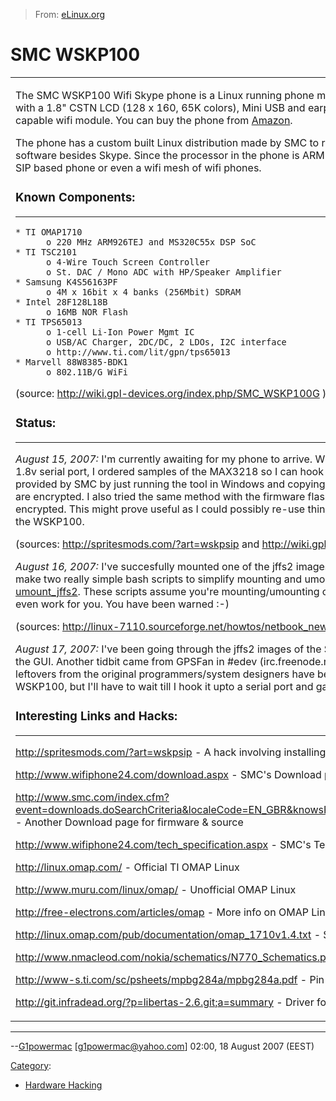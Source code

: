 > From: [eLinux.org](http://eLinux.org/SMC_WSKP100 "http://eLinux.org/SMC_WSKP100")


# SMC WSKP100



<table>
<col width="50%" />
<col width="50%" />
<tbody>
<tr class="odd">
<td align="left"><p>The SMC WSKP100 Wifi Skype phone is a Linux running phone meant to be used for Skype over wifi without having to use a computer. It retails for around $150 and comes with a 1.8&quot; CSTN LCD (128 x 160, 65K colors), Mini USB and earphone ports, various buttons/keys including volume and directional buttons, ARM9 processor, and 802.11G capable wifi module. You can buy the phone from <a href="http://www.amazon.com/SMC-WSKP100-802-11G-Wireless-Skype/dp/B000INI1H8/">Amazon</a>.</p>
<p>The phone has a custom built Linux distribution made by SMC to run the Skype binaries. The goal of this project is to make a custom Linux image for the phone to run other software besides Skype. Since the processor in the phone is ARM9 based, it could be used for some other more interesting solutions including the possibility of creating a full SIP based phone or even a wifi mesh of wifi phones.</p>
<h3><strong>Known Components:</strong></h3>
<hr />
<pre><code>* TI OMAP1710
      o 220 MHz ARM926TEJ and MS320C55x DSP SoC
* TI TSC2101
      o 4-Wire Touch Screen Controller
      o St. DAC / Mono ADC with HP/Speaker Amplifier
* Samsung K4S56163PF
      o 4M x 16bit x 4 banks (256Mbit) SDRAM
* Intel 28F128L18B
      o 16MB NOR Flash
* TI TPS65013
      o 1-cell Li-Ion Power Mgmt IC
      o USB/AC Charger, 2DC/DC, 2 LDOs, I2C interface
      o http://www.ti.com/lit/gpn/tps65013
* Marvell 88W8385-BDK1
      o 802.11B/G WiFi</code></pre>
<p>(source: <a href="http://wiki.gpl-devices.org/index.php/SMC_WSKP100G">http://wiki.gpl-devices.org/index.php/SMC_WSKP100G</a> )</p>
<h3><strong>Status:</strong></h3>
<hr />
<p><em>August 15, 2007:</em> I'm currently awaiting for my phone to arrive. While I'm waiting, I'm gathering as much information about the phone as possible. Since the WSKP100 has a 1.8v serial port, I ordered samples of the MAX3218 so I can hook it up to a computer. Also, I was able to extract the binary firmware images from the firmware flashing tool provided by SMC by just running the tool in Windows and copying them out of c:\winnt\Temp\Skypyphone\Flasher before closing the application. However, it seems the images are encrypted. I also tried the same method with the firmware flasher from the very similar yet more expensive SMCWSP-100 and at least some of the images are not encrypted. This might prove useful as I could possibly re-use things from the SMCWSP-100 for this one and can most likely use the SMCWSP-100's firmware flasher to flash the WSKP100.</p>
<p>(sources: <a href="http://spritesmods.com/?art=wskpsip">http://spritesmods.com/?art=wskpsip</a> and <a href="http://wiki.gpl-devices.org/index.php/SMC_WSKP100G">http://wiki.gpl-devices.org/index.php/SMC_WSKP100G</a> )</p>
<p><em>August 16, 2007:</em> I've succesfully mounted one of the jffs2 images from the firmware flasher of the SMCWSP-100 since they aren't encrypted. While doing this, I decided to make two really simple bash scripts to simplify mounting and umounting jffs2 images since the process isn't so simple. You can check the scripts out here: <a href="http://elinux.org/Mount_jffs2" title="Mount jffs2">mount_jffs2</a> and <a href="http://elinux.org/Umount_jffs2" title="Umount jffs2">umount_jffs2</a>. These scripts assume you're mounting/umounting one jffs2 image at a time. Obviously there is no guarantee that these scripts won't mess up your system or will even work for you. You have been warned :-)</p>
<p>(sources: <a href="http://linux-7110.sourceforge.net/howtos/netbook_new/x1125.htm">http://linux-7110.sourceforge.net/howtos/netbook_new/x1125.htm</a> )</p>
<p><em>August 17, 2007:</em> I've been going through the jffs2 images of the SMCWSP-100 and been finding some interesting things. The first major one is that SMC is using Qtopia for the GUI. Another tidbit came from GPSFan in #edev (irc.freenode.net) that in /root/sbin/QCopSend there is references to crosstool-0.32, gcc-3.42 and glibc-2.2.5. Also, some leftovers from the original programmers/system designers have been found, which are always interesting to see. I'm hoping to see similar things in the firmware for the WSKP100, but I'll have to wait till I hook it upto a serial port and gain root access to the running system as its firmware images are encrypted.</p>
<h3><strong>Interesting Links and Hacks:</strong></h3>
<hr />
<p><a href="http://spritesmods.com/?art=wskpsip">http://spritesmods.com/?art=wskpsip</a> - A hack involving installing the firmware from SMCs Wifi SIP phone onto this phone</p>
<p><a href="http://www.wifiphone24.com/download.aspx">http://www.wifiphone24.com/download.aspx</a> - SMC's Download page for firmware for the phone and GPL'd sources</p>
<p><a href="http://www.smc.com/index.cfm?event=downloads.doSearchCriteria&amp;localeCode=EN_GBR&amp;knowsPartNumber=false&amp;productCategory=14&amp;modelNumber=1560&amp;partNumber=3429&amp;downloadType=0&amp;os=20">http://www.smc.com/index.cfm?event=downloads.doSearchCriteria&amp;localeCode=EN_GBR&amp;knowsPartNumber=false&amp;productCategory=14&amp;modelNumber=1560&amp;partNumber=3429&amp;downloadType=0&amp;os=20</a> - Another Download page for firmware &amp; source</p>
<p><a href="http://www.wifiphone24.com/tech_specification.aspx">http://www.wifiphone24.com/tech_specification.aspx</a> - SMC's Tech Specs for the phone</p>
<p><a href="http://linux.omap.com/">http://linux.omap.com/</a> - Official TI OMAP Linux</p>
<p><a href="http://www.muru.com/linux/omap/">http://www.muru.com/linux/omap/</a> - Unofficial OMAP Linux</p>
<p><a href="http://free-electrons.com/articles/omap">http://free-electrons.com/articles/omap</a> - More info on OMAP Linux</p>
<p><a href="http://linux.omap.com/pub/documentation/omap_1710v1.4.txt">http://linux.omap.com/pub/documentation/omap_1710v1.4.txt</a> - Some interesting info on installing Linux on a OMAP1710 H3 Board</p>
<p><a href="http://www.nmacleod.com/nokia/schematics/N770_Schematics.pdf">http://www.nmacleod.com/nokia/schematics/N770_Schematics.pdf</a> - Schematic of the Nokia 770 which shows pin descriptions of the OMAP1710</p>
<p><a href="http://www-s.ti.com/sc/psheets/mpbg284a/mpbg284a.pdf">http://www-s.ti.com/sc/psheets/mpbg284a/mpbg284a.pdf</a> - Pin Layout of the OMAP1710's BGA package</p>
<p><a href="http://git.infradead.org/?p=libertas-2.6.git;a=summary">http://git.infradead.org/?p=libertas-2.6.git;a=summary</a> - Driver for the onboard Wifi module</p></td>
<td align="left"><p><a href="http://elinux.org/File:Phone_skype.jpg"><img src="http://elinux.org/images/1/1a/Phone_skype.jpg" alt="Phone skype.jpg" /></a></p></td>
</tr>
</tbody>
</table>

* * * * *

--[G1powermac](http://eLinux.org/index.php?title=User:G1powermac&action=edit&redlink=1 "User:G1powermac (page does not exist)")
[g1powermac@yahoo.com] 02:00, 18 August 2007 (EEST)


[Category](http://eLinux.org/Special:Categories "Special:Categories"):

-   [Hardware
    Hacking](http://eLinux.org/Category:Hardware_Hacking "Category:Hardware Hacking")

